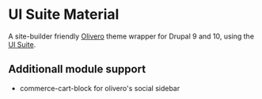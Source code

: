 # UI Suite Material 

A site-builder friendly [Olivero](https://www.drupal.org/project/olivero) theme wrapper for Drupal 9 and 10, using the [UI Suite](https://www.drupal.org/project/ui_suite).

## Additionall module support
- commerce-cart-block for olivero's social sidebar